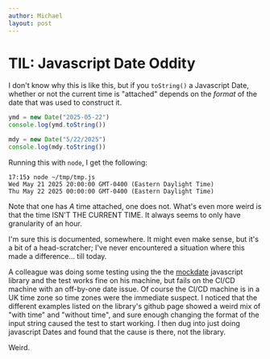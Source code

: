 ```yaml
---
author: Michael
layout: post
---
```


# TIL: Javascript Date Oddity

I don't know why this is like this, but if you `toString()` a Javascript Date, whether or
not the current time is "attached" depends on the _format_ of the date that was used to
construct it.

```javascript
ymd = new Date("2025-05-22")
console.log(ymd.toString())

mdy = new Date("5/22/2025")
console.log(mdy.toString())
```

Running this with `node`, I get the following:

```
17:15❯ node ~/tmp/tmp.js
Wed May 21 2025 20:00:00 GMT-0400 (Eastern Daylight Time)
Thu May 22 2025 00:00:00 GMT-0400 (Eastern Daylight Time)
```

Note that one has _A_ time attached, one does not.  What's even more weird is that the
time ISN'T THE CURRENT TIME.  It always seems to only have granularity of an hour.

I'm sure this is documented, somewhere.  It might even make sense, but it's a bit of a
head-scratcher; I've never encountered a situation where this made a difference... till
today.

A colleague was doing some testing using the the
[mockdate](https://www.npmjs.com/package/mockdate) javascript library and the test works
fine on his machine, but fails on the CI/CD machine with an off-by-one date issue.  Of
course the CI/CD machine is in a UK time zone so time zones were the immediate suspect.  I
noticed that the different examples listed on the library's github page showed a weird mix
of "with time" and "without time", and sure enough changing the format of the input string
caused the test to start working.  I then dug into just doing javascript Dates and found
that the cause is there, not the library.

Weird.
